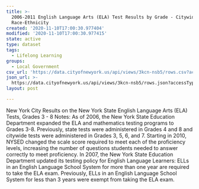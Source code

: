 ```yaml
---
title: >-
  2006-2011 English Language Arts (ELA) Test Results by Grade - Citywide - by
  Race-Ethnicity
created: '2020-11-10T17:00:30.977404'
modified: '2020-11-10T17:00:30.977415'
state: active
type: dataset
tags:
  - Lifelong Learning
groups:
  - Local Government
csv_url: 'https://data.cityofnewyork.us/api/views/3kcn-nsb5/rows.csv?accessType=DOWNLOAD'
json_url: >-
  https://data.cityofnewyork.us/api/views/3kcn-nsb5/rows.json?accessType=DOWNLOAD
layout: post

---
```

New York City Results on the New York State English Language Arts (ELA) Tests, Grades 3 - 8
Notes:
As of 2006, the New York State Education Department expanded the ELA and mathematics testing programs to Grades 3-8. Previously, state tests were administered in Grades 4 and 8 and citywide tests were administered in Grades 3, 5, 6, and 7.
Starting in 2010, NYSED changed the scale score required to meet each of the proficiency levels, increasing the number of questions students needed to answer correctly to meet proficiency.
In 2007, the New York State Education Department updated its testing policy for English Language Learners: ELLs in an English Language School System for more than one year are required to take the ELA exam. Previously, ELLs in an English Language School System for less than 3 years were exempt from taking the ELA exam.
